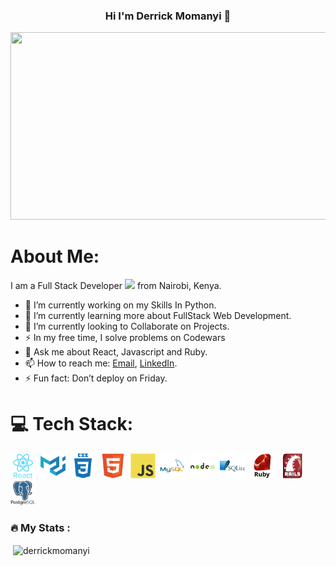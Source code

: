 <div id="header" align="center">

### Hi I'm Derrick Momanyi 👋
</div>

<div align="center">
  <img src="https://codutech.com/static/javascript-frameworks-amico-4421ef32bbfa046facb08aef2067dae2.svg" width="600" height="300"/>
</div>

# About Me:
I am a Full Stack Developer <img src="https://media.giphy.com/media/WUlplcMpOCEmTGBtBW/giphy.gif" width="30"> from Nairobi, Kenya.
- 🔭 I’m currently working on my Skills In Python.
- 🌱 I’m currently learning more about FullStack Web Development.
- 🔭 I’m currently looking to Collaborate on Projects.
-  :zap: In my free time, I solve problems on Codewars
- 💬 Ask me about React, Javascript and Ruby.
- 📫 How to reach me: [Email](hellomomanyi@gmail.com), [LinkedIn](https://www.linkedin.com/in/derrick-momanyi-77a479269/).
- ⚡ Fun fact:  Don’t deploy on Friday.



# 💻 Tech Stack:

<img src="https://github.com/devicons/devicon/blob/master/icons/react/react-original-wordmark.svg" title="React" alt="React" width="40" height="40"/>&nbsp;
<img src="https://github.com/devicons/devicon/blob/master/icons/materialui/materialui-original.svg" title="Material UI" alt="Material UI" width="40" height="40"/>&nbsp;
<img src="https://github.com/devicons/devicon/blob/master/icons/css3/css3-plain-wordmark.svg"  title="CSS3" alt="CSS" width="40" height="40"/>&nbsp;
<img src="https://github.com/devicons/devicon/blob/master/icons/html5/html5-original.svg" title="HTML5" alt="HTML" width="40" height="40"/>&nbsp;
<img src="https://github.com/devicons/devicon/blob/master/icons/javascript/javascript-original.svg" title="JavaScript" alt="JavaScript" width="40" height="40"/>&nbsp;
<img src="https://github.com/devicons/devicon/blob/master/icons/mysql/mysql-original-wordmark.svg" title="MySQL"  alt="MySQL" width="40" height="40"/>&nbsp;
<img src="https://github.com/devicons/devicon/blob/master/icons/nodejs/nodejs-original-wordmark.svg" title="NodeJS" alt="NodeJS" width="40" height="40"/>&nbsp;
<img src="https://github.com/devicons/devicon/blob/master/icons/sqlite/sqlite-original-wordmark.svg" title="SQLITE" alt="SQLITE" width="40" height="40"/>&nbsp;
<img src="https://github.com/devicons/devicon/blob/master/icons/ruby/ruby-original-wordmark.svg" title="Ruby" alt="Ruby" width="40" height="40"/>&nbsp;
<img src="https://github.com/devicons/devicon/blob/master/icons/rails/rails-original-wordmark.svg" title="Rails" alt="Rails" width="40" height="40"/>&nbsp;
<img src="https://github.com/devicons/devicon/blob/master/icons/postgresql/postgresql-original-wordmark.svg" title="PostgreSQL" alt="PostgreSQL" width="40" height="40"/>&nbsp;

### :fire: My Stats :

<p>&nbsp;<img align="center" src="https://github-readme-stats.vercel.app/api?username=derrickmomanyi&show_icons=true&locale=en" alt="derrickmomanyi" /></p>

